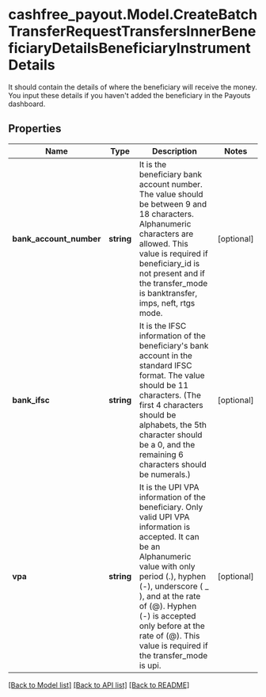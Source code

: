 # cashfree_payout.Model.CreateBatchTransferRequestTransfersInnerBeneficiaryDetailsBeneficiaryInstrumentDetails
It should contain the details of where the beneficiary will receive the money. You input these details if you haven't added the beneficiary in the Payouts dashboard.

## Properties

Name | Type | Description | Notes
------------ | ------------- | ------------- | -------------
**bank_account_number** | **string** | It is the beneficiary bank account number. The value should be between 9 and 18 characters. Alphanumeric characters are allowed. This value is required if beneficiary_id is not present and if the transfer_mode is banktransfer, imps, neft, rtgs mode. | [optional] 
**bank_ifsc** | **string** | It is the IFSC information of the beneficiary&#39;s bank account in the standard IFSC format. The value should be 11 characters. (The first 4 characters should be alphabets, the 5th character should be a 0, and the remaining 6 characters should be numerals.) | [optional] 
**vpa** | **string** | It is the UPI VPA information of the beneficiary. Only valid UPI VPA information is accepted. It can be an Alphanumeric value with only period (.), hyphen (-), underscore ( _ ), and at the rate of (@). Hyphen (-) is accepted only before at the rate of (@). This value is required if the transfer_mode is upi. | [optional] 

[[Back to Model list]](../README.md#documentation-for-models) [[Back to API list]](../README.md#documentation-for-api-endpoints) [[Back to README]](../README.md)


